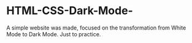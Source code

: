 # HTML-CSS-Dark-Mode-
A simple website was made, focused on the transformation from White Mode to Dark Mode. Just to practice.
